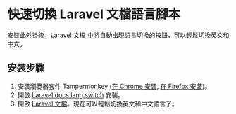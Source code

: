 # 快速切換 Laravel 文檔語言腳本

安裝此外掛後，[Laravel 文檔](https://laravel.com/docs) 中將自動出現語言切換的按鈕，可以輕鬆切換英文和中文。

## 安裝步驟

1. 安裝瀏覽器套件 Tampermonkey ([在 Chrome 安裝](https://chrome.google.com/webstore/detail/tampermonkey/dhdgffkkebhmkfjojejmpbldmpobfkfo), [在 Firefox 安裝](https://addons.mozilla.org/zh-TW/firefox/addon/tampermonkey/))。
2. 開啟 [Laravel docs lang switch](https://github.com/ycs77/laravel-docs-lang-switch/raw/main/Laravel%20docs%20lang%20switch.user.js) 安裝。
3. 開啟 [Laravel 文檔](https://laravel.com/docs)。現在可以輕鬆切換英文和中文語言了。
